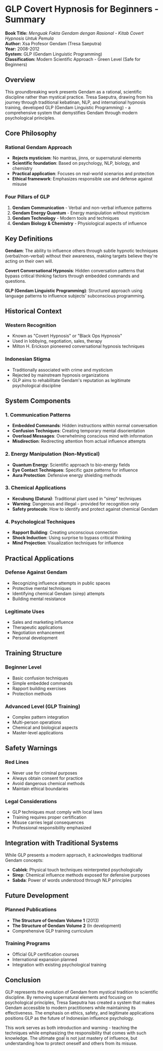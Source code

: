 # GLP Covert Hypnosis for Beginners - Summary

**Book Title:** *Menguak Fakta Gendam dengan Rasional - Kitab Covert Hypnosis Untuk Pemula*  
**Author:** Xsa Profesor Gendam (Tresa Saeputra)  
**Year:** 2008-2012  
**System:** GLP (Gendam Linguistic Programming)  
**Classification:** Modern Scientific Approach - Green Level (Safe for Beginners)

## Overview

This groundbreaking work presents Gendam as a rational, scientific discipline rather than mystical practice. Tresa Saeputra, drawing from his journey through traditional kebatinan, NLP, and international hypnosis training, developed GLP (Gendam Linguistic Programming) - a comprehensive system that demystifies Gendam through modern psychological principles.

## Core Philosophy

### Rational Gendam Approach
- **Rejects mysticism**: No mantras, jinns, or supernatural elements
- **Scientific foundation**: Based on psychology, NLP, biology, and chemistry
- **Practical application**: Focuses on real-world scenarios and protection
- **Ethical framework**: Emphasizes responsible use and defense against misuse

### Four Pillars of GLP
1. **Gendam Communication** - Verbal and non-verbal influence patterns
2. **Gendam Energy Quantum** - Energy manipulation without mysticism
3. **Gendam Technology** - Modern tools and techniques
4. **Gendam Biology & Chemistry** - Physiological aspects of influence

## Key Definitions

**Gendam**: The ability to influence others through subtle hypnotic techniques (verbal/non-verbal) without their awareness, making targets believe they're acting on their own will.

**Covert Conversational Hypnosis**: Hidden conversation patterns that bypass critical thinking factors through embedded commands and questions.

**GLP (Gendam Linguistic Programming)**: Structured approach using language patterns to influence subjects' subconscious programming.

## Historical Context

### Western Recognition
- Known as "Covert Hypnosis" or "Black Ops Hypnosis"
- Used in lobbying, negotiation, sales, therapy
- Milton H. Erickson pioneered conversational hypnosis techniques

### Indonesian Stigma
- Traditionally associated with crime and mysticism
- Rejected by mainstream hypnosis organizations
- GLP aims to rehabilitate Gendam's reputation as legitimate psychological discipline

## System Components

### 1. Communication Patterns
- **Embedded Commands**: Hidden instructions within normal conversation
- **Confusion Techniques**: Creating temporary mental disorientation
- **Overload Messages**: Overwhelming conscious mind with information
- **Misdirection**: Redirecting attention from actual influence attempts

### 2. Energy Manipulation (Non-Mystical)
- **Quantum Energy**: Scientific approach to bio-energy fields
- **Eye Contact Techniques**: Specific gaze patterns for influence
- **Aura Protection**: Defensive energy shielding methods

### 3. Chemical Applications
- **Kecubung (Datura)**: Traditional plant used in "sirep" techniques
- **Warning**: Dangerous and illegal - provided for recognition only
- **Safety protocols**: How to identify and protect against chemical Gendam

### 4. Psychological Techniques
- **Rapport Building**: Creating unconscious connection
- **Shock Induction**: Using surprise to bypass critical thinking
- **Mind Projection**: Visualization techniques for influence

## Practical Applications

### Defense Against Gendam
- Recognizing influence attempts in public spaces
- Protective mental techniques
- Identifying chemical Gendam (sirep) attempts
- Building mental resistance

### Legitimate Uses
- Sales and marketing influence
- Therapeutic applications
- Negotiation enhancement
- Personal development

## Training Structure

### Beginner Level
- Basic confusion techniques
- Simple embedded commands
- Rapport building exercises
- Protection methods

### Advanced Level (GLP Training)
- Complex pattern integration
- Multi-person operations
- Chemical and biological aspects
- Master-level applications

## Safety Warnings

### Red Lines
- Never use for criminal purposes
- Always obtain consent for practice
- Avoid dangerous chemical methods
- Maintain ethical boundaries

### Legal Considerations
- GLP techniques must comply with local laws
- Training requires proper certification
- Misuse carries legal consequences
- Professional responsibility emphasized

## Integration with Traditional Systems

While GLP presents a modern approach, it acknowledges traditional Gendam concepts:
- **Cablek**: Physical touch techniques reinterpreted psychologically
- **Sirep**: Chemical influence methods exposed for defensive purposes
- **Sabda**: Power of words understood through NLP principles

## Future Development

### Planned Publications
- **The Structure of Gendam Volume 1** (2013)
- **The Structure of Gendam Volume 2** (In development)
- Comprehensive GLP training curriculum

### Training Programs
- Official GLP certification courses
- International expansion planned
- Integration with existing psychological training

## Conclusion

GLP represents the evolution of Gendam from mystical tradition to scientific discipline. By removing supernatural elements and focusing on psychological principles, Tresa Saeputra has created a system that makes Gendam accessible to modern practitioners while maintaining its effectiveness. The emphasis on ethics, safety, and legitimate applications positions GLP as the future of Indonesian influence psychology.

This work serves as both introduction and warning - teaching the techniques while emphasizing the responsibility that comes with such knowledge. The ultimate goal is not just mastery of influence, but understanding how to protect oneself and others from its misuse.